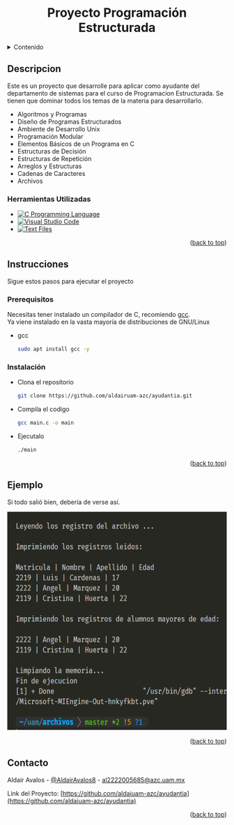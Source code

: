 <h1 align="center"> Proyecto Programación Estructurada</h1>

<!-- Improved compatibility of back to top link: See: https://github.com/othneildrew/Best-README-Template/pull/* -->
<a name="readme-top"></a>
<!--
*** Thanks for checking out the Best-README-Template. If you have a suggestion
*** that would make this better, please fork the repo and create a pull request
*** or simply open an issue with the tag "enhancement".
*** Don't forget to give the project a star!
*** Thanks again! Now go create something AMAZING! :D
-->
<!-- TABLE OF CONTENTS -->
<details>
  <summary>Contenido</summary>
  <ol>
    <li>
      <a href="#descripcion">Descripcion</a>
      <ul>
        <li><a href="#herramientas-utilizadas">Herramientas Utilizadas</a></li>
      </ul>
    </li>
    <li>
      <a href="#instrucciones">Instrucciones</a>
      <ul>
        <li><a href="#prerequisitos">Prerequisitos</a></li>
        <li><a href="#instalación">Instalación</a></li>
      </ul>
    </li>
    <li><a href="#ejemplo">Ejemplo</a></li>
    <li><a href="#contacto">Contacto</a></li>
  </ol>
</details>



<!-- ABOUT THE PROJECT -->
## Descripcion

Este es un proyecto que desarrolle para aplicar como ayudante del departamento de sistemas para el curso de Programacion Estructurada.
Se tienen que dominar todos los temas de la materia para desarrollarlo.
* Algoritmos y Programas
* Diseño de Programas Estructurados
* Ambiente de Desarrollo Unix
* Programación Modular
* Elementos Básicos de un Programa en C
* Estructuras de Decisión
* Estructuras de Repetición
* Arreglos y Estructuras
* Cadenas de Caracteres
* Archivos
  
### Herramientas Utilizadas

* [![C Programming Language](https://img.shields.io/badge/C-Language-blue?style=for-the-badge&logo=c&logoColor=white)](https://en.wikipedia.org/wiki/C_(programming_language))
* [![Visual Studio Code](https://img.shields.io/badge/VSCode-IDE-blue?style=for-the-badge&logo=visualstudiocode&logoColor=white)](https://en.wikipedia.org/wiki/Visual_Studio_Code)
* [![Text Files](https://img.shields.io/badge/Text-Files-blue?style=for-the-badge&logo=aframe&logoColor=white)](https://en.wikipedia.org/wiki/Text_file)


<p align="right">(<a href="#readme-top">back to top</a>)</p>



<!-- GETTING STARTED -->
## Instrucciones
Sigue estos pasos para ejecutar el proyecto

### Prerequisitos
Necesitas tener instalado un compilador de C, recomiendo <a href="https://gcc.gnu.org/">gcc</a>.
<br>
Ya viene instalado en la vasta mayoría de distribuciones de GNU/Linux
* gcc
  ```sh
  sudo apt install gcc -y
  ```
### Instalación

* Clona el repositorio
   ```sh
   git clone https://github.com/aldairuam-azc/ayudantia.git
   ```
* Compila el codigo
   ```sh
   gcc main.c -o main
   ```
* Ejecutalo
   ```sh
   ./main
   ```

<p align="right">(<a href="#readme-top">back to top</a>)</p>



<!-- USAGE EXAMPLES -->
## Ejemplo

Si todo salió bien, debería de verse así.

<img src="exec.png" alt="ejecucion del programa" height="500">

<p align="right">(<a href="#readme-top">back to top</a>)</p>


<!-- CONTACT -->
## Contacto

Aldair Avalos - [@AldairAvalos8](https://twitter.com/AldairAvalos8) - al2222005685@azc.uam.mx

Link del Proyecto: [https://github.com/aldaiuam-azc/ayudantia](https://github.com/aldaiuam-azc/ayudantia)

<p align="right">(<a href="#readme-top">back to top</a>)</p>
